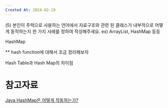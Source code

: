 ```yaml
---
Created At: 2024-02-19
---
```


(5) 본인이 주력으로 사용하는 언어에서 자료구조와 관련 된 클래스가 내부적으로 어떻게 동작하는지 한 가지 사례를 정하여 작성해주세요. ex) ArrayList, HashMap 등등

HashMap

** hash  function에 대해서 조금 정리해보자

Hash Table과 Hash Map의 차이점


# 참고자료

[Java HashMap은 어떻게 작동하는가?](https://d2.naver.com/helloworld/831311)